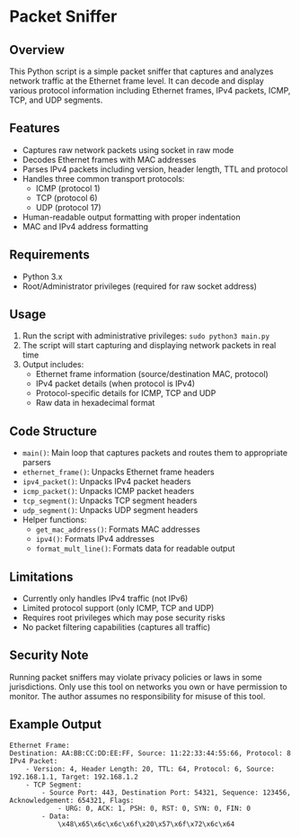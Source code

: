 # Packet Sniffer
## Overview
This Python script is a simple packet sniffer that captures and analyzes network traffic at the Ethernet frame level. It can decode and display various protocol information including Ethernet frames, IPv4 packets, ICMP, TCP, and UDP segments.

## Features
- Captures raw network packets using socket in raw mode
- Decodes Ethernet frames with MAC addresses
- Parses IPv4 packets including version, header length, TTL and protocol
- Handles three common transport protocols:
    - ICMP (protocol 1)
    - TCP (protocol 6)
    - UDP (protocol 17)
- Human-readable output formatting with proper indentation
- MAC and IPv4 address formatting

## Requirements
- Python 3.x
- Root/Administrator privileges (required for raw socket address)

## Usage
1. Run the script with administrative privileges: ``` sudo python3 main.py ```
2. The script will start capturing and displaying network packets in real time
3. Output includes:
    - Ethernet frame information (source/destination MAC, protocol)
    - IPv4 packet details (when protocol is IPv4)
    - Protocol-specific details for ICMP, TCP and UDP
    - Raw data in hexadecimal format

## Code Structure
- ```main()```: Main loop that captures packets and routes them to appropriate parsers
- ```ethernet_frame()```: Unpacks Ethernet frame headers
- ```ipv4_packet()```: Unpacks IPv4 packet headers
- ```icmp_packet()```: Unpacks ICMP packet headers
- ```tcp_segment()```: Unpacks TCP segment headers
- ```udp_segment()```: Unpacks UDP segment headers
- Helper functions:
    - ```get_mac_address()```: Formats MAC addresses
    - ```ipv4()```: Formats IPv4 addresses
    - ```format_mult_line()```: Formats data for readable output

## Limitations
- Currently only handles IPv4 traffic (not IPv6)
- Limited protocol support (only ICMP, TCP and UDP)
- Requires root privileges which may pose security risks
- No packet filtering capabilities (captures all traffic)

## Security Note
Running packet sniffers may violate privacy policies or laws in some jurisdictions. Only use this tool on networks you own or have permission to monitor. The author assumes no responsibility for misuse of this tool.

## Example Output
```
Ethernet Frame:
Destination: AA:BB:CC:DD:EE:FF, Source: 11:22:33:44:55:66, Protocol: 8
IPv4 Packet:
    - Version: 4, Header Length: 20, TTL: 64, Protocol: 6, Source: 192.168.1.1, Target: 192.168.1.2
    - TCP Segment:
        - Source Port: 443, Destination Port: 54321, Sequence: 123456, Acknowledgement: 654321, Flags:
            - URG: 0, ACK: 1, PSH: 0, RST: 0, SYN: 0, FIN: 0
        - Data:
            \x48\x65\x6c\x6c\x6f\x20\x57\x6f\x72\x6c\x64
```
